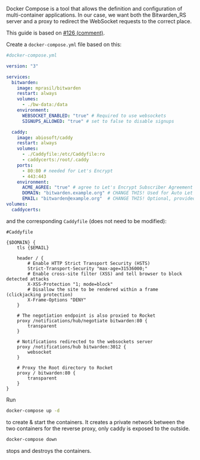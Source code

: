 Docker Compose is a tool that allows the definition and configuration of multi-container applications. In our case, we want both the Bitwarden_RS server and a proxy to redirect the WebSocket requests to the correct place.

This guide is based on [#126 (comment)](https://github.com/dani-garcia/bitwarden_rs/issues/126#issuecomment-417872681).

Create a `docker-compose.yml` file based on this:
```yml
#docker-compose.yml

version: "3"

services:
  bitwarden:
    image: mprasil/bitwarden
    restart: always
    volumes:
      - ./bw-data:/data
    environment:
      WEBSOCKET_ENABLED: "true" # Required to use websockets
      SIGNUPS_ALLOWED: "true" # set to false to disable signups

  caddy:
    image: abiosoft/caddy
    restart: always
    volumes:
      - ./Caddyfile:/etc/Caddyfile:ro
      - caddycerts:/root/.caddy
    ports:
      - 80:80 # needed for Let's Encrypt
      - 443:443
    environment:
      ACME_AGREE: "true" # agree to Let's Encrypt Subscriber Agreement
      DOMAIN: "bitwarden.example.org" # CHANGE THIS! Used for Auto Let's Encrypt SSL
      EMAIL: "bitwarden@example.org"  # CHANGE THIS! Optional, provided to Let's Encrypt
volumes:
  caddycerts:
```

and the corresponding `Caddyfile` (does not need to be modified):
```nginx
#Caddyfile

{$DOMAIN} {
    tls {$EMAIL}

    header / {
        # Enable HTTP Strict Transport Security (HSTS)
        Strict-Transport-Security "max-age=31536000;"
        # Enable cross-site filter (XSS) and tell browser to block detected attacks
        X-XSS-Protection "1; mode=block"
        # Disallow the site to be rendered within a frame (clickjacking protection)
        X-Frame-Options "DENY"
    }

    # The negotiation endpoint is also proxied to Rocket
    proxy /notifications/hub/negotiate bitwarden:80 {
        transparent
    }

    # Notifications redirected to the websockets server
    proxy /notifications/hub bitwarden:3012 {
        websocket
    }

    # Proxy the Root directory to Rocket
    proxy / bitwarden:80 {
        transparent
    }
}
```

Run
```bash
docker-compose up -d
```
to create & start the containers. It creates a private network between the two containers for the reverse proxy, only caddy is exposed to the outside.

```bash
docker-compose down
```
stops and destroys the containers.